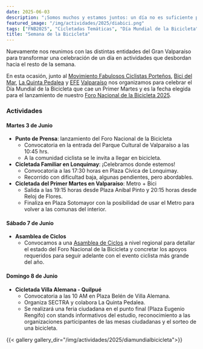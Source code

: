 ```yaml
---
date: 2025-06-03
description: "¡Somos muchos y estamos juntos: un día no es suficiente para celebrar y una comuna no nos basta para activar!"
featured_image: "/img/actividades/2025/diabici.png"
tags: ["FNB2025", "Cicletadas Temáticas", "Día Mundial de la Bicicleta"]
title: "Semana de la Bicicleta"
---
```


Nuevamente nos reunimos con las distintas entidades del Gran Valparaíso para transformar una celebración de un día en actividades que desbordan hacia el resto de la semana.

En esta ocasión, junto al [Movimiento Fabulosos Ciclistas Porteños](https://www.instagram.com/mfc_valpo/), [Bici del Mar](https://www.instagram.com/bicidelmar), [La Quinta Pedalea](https://www.instagram.com/laquintapedalea) y [EFE](https://www.efe.cl/nuestros-servicios/limache-puerto/servicio-y-trazado/) [Valparaíso](https://www.instagram.com/efevalparaiso) nos organizamos para celebrar el Día Mundial de la Bicicleta que cae un Primer Martes y es la fecha elegida para el lanzamiento de nuestro [Foro Nacional de la Bicicleta 2025](fnb).

### **Actividades**


#### **Martes 3 de Junio**

- **Punto de Prensa**: lanzamiento del Foro Nacional de la Bicicleta
    - Convocatoria en la entrada del Parque Cultural de Valparaíso a las 10:45 hrs.
    - A la comunidad ciclista se le invita a llegar en bicicleta.
- **Cicletada Familiar en Lonquimay**: ¡Celebramos donde estemos!
    - Convocatoria a las 17:30 horas en Plaza Cívica de Lonquimay.
    - Recorrido con dificultad baja, algunas pendientes, pero abordables.
- **Cicletada del Primer Martes en Valparaíso**: Metro + Bici
    - Salida a las 19:15 horas desde Plaza Anibal Pinto y 20:15 horas desde Reloj de Flores.
    - Finaliza en Plaza Sotomayor con la posibilidad de usar el Metro para volver a las comunas del interior.

#### **Sábado 7 de Junio**

- **Asamblea de Ciclos**
    - Convocamos a una [Asamblea de Ciclos](asamblea-ciclos-valpo-2) a nivel regional para detallar el estado del Foro Nacional de la Bicicleta y concretar los apoyos requeridos para seguir adelante con el evento ciclista más grande del año.

#### **Domingo 8 de Junio**

- **Cicletada Villa Alemana - Quilpué**
    - Convocatoria a las 10 AM en Plaza Belén de Villa Alemana.
    - Organiza SECTRA y colabora La Quinta Pedalea.
    - Se realizará una feria ciudadana en el punto final (Plaza Eugenio Rengifo) con stands informativos del estudio, reconocimiento a las organizaciones participantes de las mesas ciudadanas y el sorteo de una bicicleta.

{{< gallery gallery_dir="/img/actividades/2025/diamundialbicicleta">}}